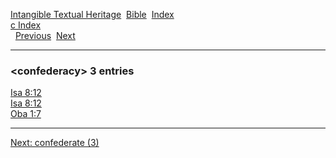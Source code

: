 [Intangible Textual Heritage](../../index)  [Bible](../index) 
[Index](index)   
[c Index](_c_)  
  [Previous](c02427)  [Next](c02429) 

------------------------------------------------------------------------

### &lt;confederacy&gt; 3 entries

[Isa 8:12](../kjv/isa008.htm#012)  
[Isa 8:12](../kjv/isa008.htm#012)  
[Oba 1:7](../kjv/oba001.htm#007)  

------------------------------------------------------------------------

[Next: confederate (3)](c02429)
